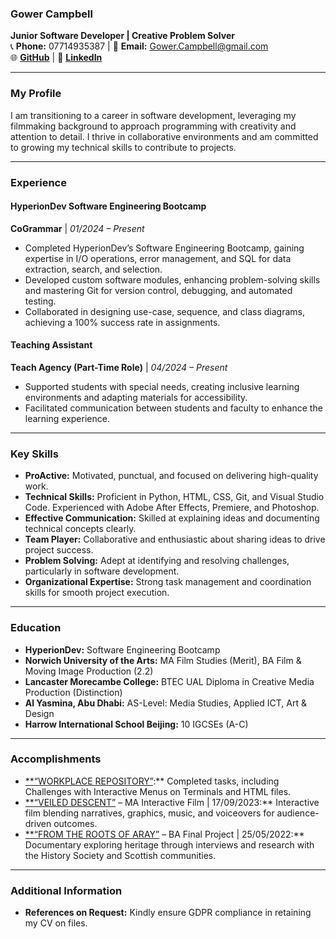 
### **Gower Campbell**  
**Junior Software Developer | Creative Problem Solver**  
📞 **Phone:** 07714935387 | 📧 **Email:** Gower.Campbell@gmail.com  
🌐 [**GitHub**](https://github.com/GowerCampbell) | 🔗 [**LinkedIn**](https://www.linkedin.com/in/gower-campbell-16940115b/)  

---

### **My Profile**  
I am transitioning to a career in software development, leveraging my filmmaking background to approach programming with creativity and attention to detail. I thrive in collaborative environments and am committed to growing my technical skills to contribute to projects.  

---

### **Experience**  

#### **HyperionDev Software Engineering Bootcamp**  
**CoGrammar** | *01/2024 – Present*  
- Completed HyperionDev’s Software Engineering Bootcamp, gaining expertise in I/O operations, error management, and SQL for data extraction, search, and selection.  
- Developed custom software modules, enhancing problem-solving skills and mastering Git for version control, debugging, and automated testing.  
- Collaborated in designing use-case, sequence, and class diagrams, achieving a 100% success rate in assignments.  

#### **Teaching Assistant**  
**Teach Agency (Part-Time Role)** | *04/2024 – Present*  
- Supported students with special needs, creating inclusive learning environments and adapting materials for accessibility.  
- Facilitated communication between students and faculty to enhance the learning experience.  

---

### **Key Skills**  
- **ProActive:** Motivated, punctual, and focused on delivering high-quality work.  
- **Technical Skills:** Proficient in Python, HTML, CSS, Git, and Visual Studio Code. Experienced with Adobe After Effects, Premiere, and Photoshop.  
- **Effective Communication:** Skilled at explaining ideas and documenting technical concepts clearly.  
- **Team Player:** Collaborative and enthusiastic about sharing ideas to drive project success.  
- **Problem Solving:** Adept at identifying and resolving challenges, particularly in software development.  
- **Organizational Expertise:** Strong task management and coordination skills for smooth project execution.  

---

### **Education**  
- **HyperionDev:** Software Engineering Bootcamp  
- **Norwich University of the Arts:** MA Film Studies (Merit), BA Film & Moving Image Production (2.2)  
- **Lancaster Morecambe College:** BTEC UAL Diploma in Creative Media Production (Distinction)  
- **Al Yasmina, Abu Dhabi:** AS-Level: Media Studies, Applied ICT, Art & Design  
- **Harrow International School Beijing:** 10 IGCSEs (A-C)  

---

### **Accomplishments**  
- [**“WORKPLACE REPOSITORY”](https://github.com/GowerCampbell/WorkSpace):** Completed tasks, including Challenges with Interactive Menus on Terminals and HTML files.  
- [**“VEILED DESCENT”](https://player.stornaway.io/watch/c5da4bf5) – MA Interactive Film | 17/09/2023:** Interactive film blending narratives, graphics, music, and voiceovers for audience-driven outcomes.  
- [**“FROM THE ROOTS OF ARAY”](https://youtu.be/nEXT89VdP3M) – BA Final Project | 25/05/2022:** Documentary exploring heritage through interviews and research with the History Society and Scottish communities.  

---

### **Additional Information**  
- **References on Request:** Kindly ensure GDPR compliance in retaining my CV on files.  
